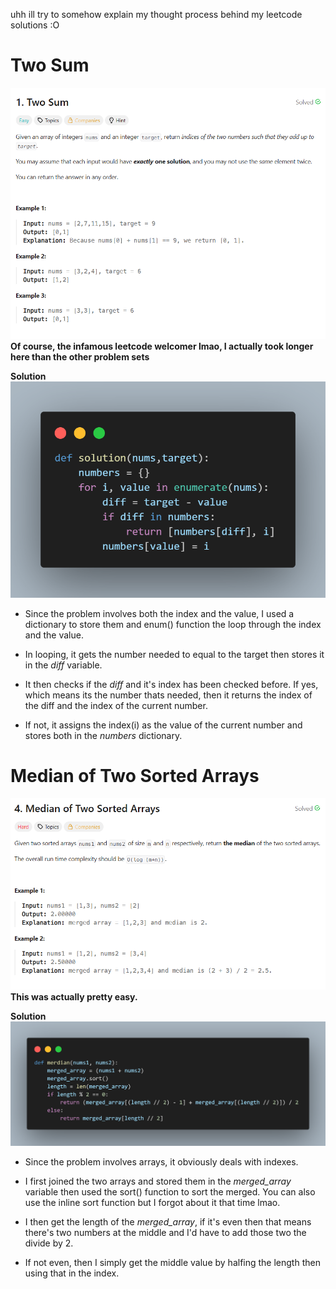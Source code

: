 uhh ill try to somehow explain my thought process behind my leetcode solutions :O

# Two Sum

![prob1](codesnaps/twosumprob.png)
**Of course, the infamous leetcode welcomer lmao, I actually took longer here than the other problem sets**

**Solution**
![num1](codesnaps/twosum.png)

- Since the problem involves both the index and the value, I used a dictionary to store them and enum() function the loop through the index and the value.

- In looping, it gets the number needed to equal to the target then stores it in the *diff* variable.

- It then checks if the *diff* and it's index has been checked before. If yes, which means its the number thats needed, then it returns the index of the diff and the index of the current number.

- If not, it assigns the index(i) as the value of the current number and stores both in the *numbers* dictionary.

# Median of Two Sorted Arrays

![porb2](codesnaps/medianprob.png)
**This was actually pretty easy.**

**Solution**
![num2](codesnaps/median.png)

- Since the problem involves arrays, it obviously deals with indexes.

- I first joined the two arrays and stored them in the *merged_array* variable then used the sort() function to sort the merged. You can also use the inline sort function but I forgot about it that time lmao.

- I then get the length of the *merged_array*, if it's even then that means there's two numbers at the middle and I'd have to add those two the divide by 2.

- If not even, then I simply get the middle value by halfing the length then using that in the index.

































            

